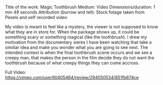 
Title of the work: Magic Toothbrush 
Medium: Video 
Dimensions/duration: 1 min 49 seconds
Attribution (burrow and tell): Stock fotage taken from Pexels and self recorded video

My video is meant to feel like a mystery, the viewer is not supposed to know what they are in store for. 
When the package shows up, it could be something scary or something magical (like the toothbrush). 
I drew my motivation from the documentary sieres I have been watching that take a similiar idea 
and make you wonder what you are going to see next. The intended context is when the final toothbrush scene occurs
and we see a creepy man, that makes the person in the film decide they do not want the toothbrush 
because of what creepy things they can come accross. 

Full Video: https://vimeo.com/user90405464/review/294050534/851fb674ce
